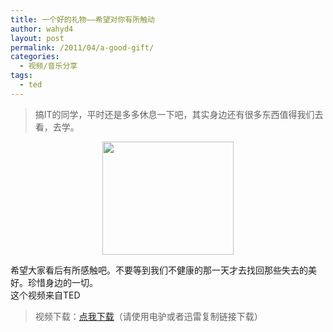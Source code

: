 ```yaml
---
title: 一个好的礼物——希望对你有所触动
author: wahyd4
layout: post
permalink: /2011/04/a-good-gift/
categories:
  - 视频/音乐分享
tags:
  - ted
---
```

> 搞IT的同学，平时还是多多休息一下吧，其实身边还有很多东西值得我们去看，去学。

<p style="text-align: center;">
  <a href="/images/2011/04/gift11.jpg"><img class="size-full wp-image-1584 aligncenter" title="gift11" src="/images/2011/04/gift11.jpg" alt="" width="210" height="181" /></a>
</p>

希望大家看后有所感触吧。不要等到我们不健康的那一天才去找回那些失去的美好。珍惜身边的一切。  
这个视频来自TED  


> 视频下载：<a href="ed2k://|file|TED%E6%BC%94%E8%AE%B2%E9%9B%86.2010.02.%E4%B8%9D%E5%BE%B7%E8%8C%9C%C2%B7%E5%85%8B%E8%8E%B1%E9%BB%98%EF%BC%9A%E6%88%91%E5%BE%97%E8%BF%87%E7%9A%84%E6%9C%80%E5%A5%BD%E7%A4%BC%E7%89%A9.Stacey.Kramer.The.Best.Gift.I.Ever.Survived.Chi_Eng.720X396-YYeTs%E4%BA%BA%E4%BA%BA%E5%BD%B1%E8%A7%86%E5%88%B6%E4%BD%9C.rmvb|13866636|D718486913808798FEF1E71E2CE481C1|/|/" target="_blank">点我下载</a>（请使用电驴或者迅雷复制链接下载）